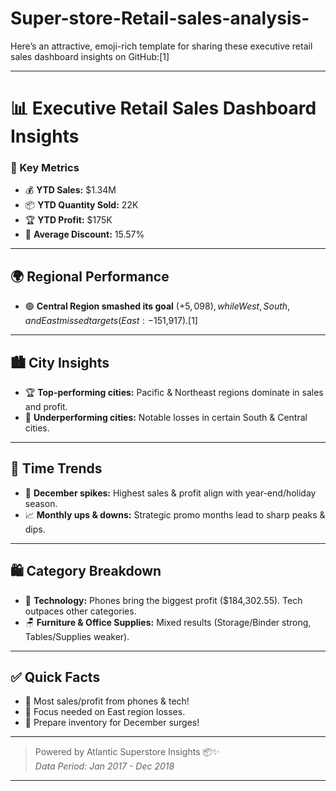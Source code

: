 # Super-store-Retail-sales-analysis-
Here’s an attractive, emoji-rich template for sharing these executive retail sales dashboard insights on GitHub:[1]

***

# 📊 Executive Retail Sales Dashboard Insights

### 🚀 Key Metrics
- 💰 **YTD Sales:** $1.34M
- 📦 **YTD Quantity Sold:** 22K
- 🏆 **YTD Profit:** $175K
- 💸 **Average Discount:** 15.57%

***

## 🌍 Regional Performance
- 🟢 **Central Region smashed its goal** (+$5,098), while West, South, and East missed targets (East: -$151,917).[1]

***

## 🏙️ City Insights
- 🏆 **Top-performing cities:** Pacific & Northeast regions dominate in sales and profit.
- 🔴 **Underperforming cities:** Notable losses in certain South & Central cities.

***

## 📅 Time Trends
- 🎄 **December spikes:** Highest sales & profit align with year-end/holiday season.
- 📈 **Monthly ups & downs:** Strategic promo months lead to sharp peaks & dips.

***

## 🛍️ Category Breakdown
- 📱 **Technology:** Phones bring the biggest profit ($184,302.55). Tech outpaces other categories.
- 🪑 **Furniture & Office Supplies:** Mixed results (Storage/Binder strong, Tables/Supplies weaker).

***

## ✅ Quick Facts
- 🎯 Most sales/profit from phones & tech!
- 🚨 Focus needed on East region losses.
- 📆 Prepare inventory for December surges!

***

> Powered by Atlantic Superstore Insights 📦✨  
> _Data Period: Jan 2017 - Dec 2018_

***

